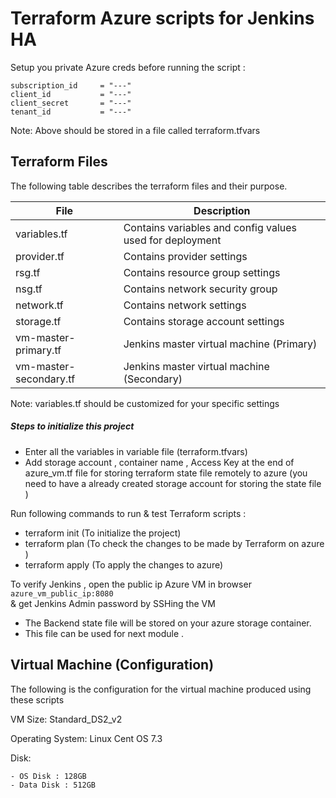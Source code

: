 # Terraform Azure scripts for Jenkins HA

Setup you private Azure creds before running the script :

```
subscription_id     = "---"
client_id           = "---"
client_secret       = "---"
tenant_id           = "---"
```

Note: Above should be stored in a file called terraform.tfvars

## Terraform Files

The following table describes the terraform files and their purpose.  

| File                | Description       | 
| ------------------- | ----------------- | 
| variables.tf      | Contains variables and config values used for deployment| 
| provider.tf       | Contains provider settings     |
| rsg.tf       | Contains resource group settings     |
| nsg.tf            | Contains network security group     |   
| network.tf       | Contains network settings     |
| storage.tf       | Contains storage account settings     |
| vm-master-primary.tf       | Jenkins master virtual machine (Primary)     |
| vm-master-secondary.tf       | Jenkins master virtual machine (Secondary)     |

Note: variables.tf should be customized for your specific settings

##### Steps to initialize this project
- Enter all the variables in variable file (terraform.tfvars)
- Add storage account , container name , Access Key at the end of  azure_vm.tf file for storing terraform state file remotely to azure (you need to have a already created storage account for storing the state file )

Run following commands to run & test Terraform scripts :

- terraform init        (To initialize the project)
- terraform plan        (To check the changes to be made by Terraform on azure )
- terraform apply       (To apply the changes to azure)


To verify Jenkins , open the public ip Azure VM in browser
```azure_vm_public_ip:8080```    
& get Jenkins Admin password by SSHing the VM

- The Backend state file will be stored on your azure storage container.
- This file can be used for next module .

## Virtual Machine (Configuration)
The following is the configuration for the virtual machine produced using these scripts

VM Size: Standard_DS2_v2

Operating System: Linux Cent OS 7.3

Disk: 

    - OS Disk : 128GB
    - Data Disk : 512GB